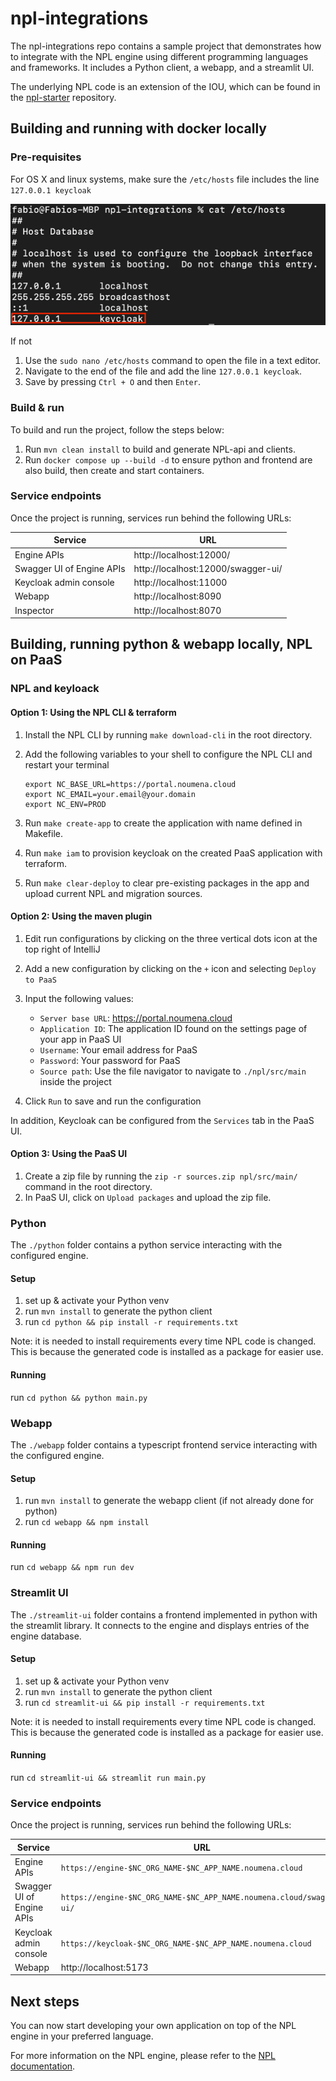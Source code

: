 # npl-integrations

The npl-integrations repo contains a sample project that demonstrates how to integrate with the NPL engine using
different programming languages and frameworks.
It includes a Python client, a webapp, and a streamlit UI.

The underlying NPL code is an extension of the IOU, which can be found
in the [npl-starter](https://github.com/NoumenaDigital/npl-starter) repository.

## Building and running with docker locally

### Pre-requisites

For OS X and linux systems, make sure the `/etc/hosts` file includes the line `127.0.0.1 keycloak`

![img.png](docs/img.png)

If not

1. Use the `sudo nano /etc/hosts` command to open the file in a text editor.
2. Navigate to the end of the file and add the line `127.0.0.1 keycloak`.
3. Save by pressing `Ctrl + O` and then `Enter`.

### Build & run

To build and run the project, follow the steps below:

1. Run `mvn clean install` to build and generate NPL-api and clients.
2. Run `docker compose up --build -d` to ensure python and frontend are also build, then create and start containers.

### Service endpoints

Once the project is running, services run behind the following URLs:

| Service                   | URL                                |
|---------------------------|------------------------------------|
| Engine APIs               | http://localhost:12000/            |
| Swagger UI of Engine APIs | http://localhost:12000/swagger-ui/ |
| Keycloak admin console    | http://localhost:11000             |
| Webapp                    | http://localhost:8090              |
| Inspector                 | http://localhost:8070              |

## Building, running python & webapp locally, NPL on PaaS

### NPL and keyloack

#### Option 1: Using the NPL CLI & terraform

1. Install the NPL CLI by running `make download-cli` in the root directory.
2. Add the following variables to your shell to configure the NPL CLI and restart your terminal

    ```
    export NC_BASE_URL=https://portal.noumena.cloud
    export NC_EMAIL=your.email@your.domain
    export NC_ENV=PROD
    ```

3. Run `make create-app` to create the application with name defined in Makefile.
4. Run `make iam` to provision keycloak on the created PaaS application with terraform.
5. Run `make clear-deploy` to clear pre-existing packages in the app and upload current NPL and migration sources.

#### Option 2: Using the maven plugin

1. Edit run configurations by clicking on the three vertical dots icon at the top right of IntelliJ
2. Add a new configuration by clicking on the `+` icon and selecting `Deploy to PaaS`
3. Input the following values:
    - `Server base URL`: https://portal.noumena.cloud
    - `Application ID`: The application ID found on the settings page of your app in PaaS UI
    - `Username`: Your email address for PaaS
    - `Password`: Your password for PaaS
    - `Source path`: Use the file navigator to navigate to `./npl/src/main` inside the project

4. Click `Run` to save and run the configuration

In addition, Keycloak can be configured from the `Services` tab in the PaaS UI.

#### Option 3: Using the PaaS UI

1. Create a zip file by running the `zip -r sources.zip npl/src/main/` command in the root directory.
2. In PaaS UI, click on `Upload packages` and upload the zip file.

### Python

The `./python` folder contains a python service interacting with the configured engine.

#### Setup

1. set up & activate your Python venv
2. run `mvn install` to generate the python client
3. run `cd python && pip install -r requirements.txt`

Note: it is needed to install requirements every time NPL code is changed.
This is because the generated code is installed as a package for easier use.

#### Running

run `cd python && python main.py`

### Webapp

The `./webapp` folder contains a typescript frontend service interacting with the configured engine.

#### Setup

1. run `mvn install` to generate the webapp client (if not already done for python)
2. run `cd webapp && npm install`

#### Running

run `cd webapp && npm run dev`

### Streamlit UI

The `./streamlit-ui` folder contains a frontend implemented in python with the streamlit library.
It connects to the engine and displays entries of the engine database.

#### Setup

1. set up & activate your Python venv
2. run `mvn install` to generate the python client
3. run `cd streamlit-ui && pip install -r requirements.txt`

Note: it is needed to install requirements every time NPL code is changed.
This is because the generated code is installed as a package for easier use.

#### Running

run `cd streamlit-ui && streamlit run main.py`

### Service endpoints

Once the project is running, services run behind the following URLs:

| Service                   | URL                                                                  |
|---------------------------|----------------------------------------------------------------------|
| Engine APIs               | `https://engine-$NC_ORG_NAME-$NC_APP_NAME.noumena.cloud`             |
| Swagger UI of Engine APIs | `https://engine-$NC_ORG_NAME-$NC_APP_NAME.noumena.cloud/swagger-ui/` |
| Keycloak admin console    | `https://keycloak-$NC_ORG_NAME-$NC_APP_NAME.noumena.cloud`           |
| Webapp                    | http://localhost:5173                                                |

## Next steps

You can now start developing your own application on top of the NPL engine in your preferred language.

For more information on the NPL engine, please refer to
the [NPL documentation](https://documentation.noumenadigital.com/). 
